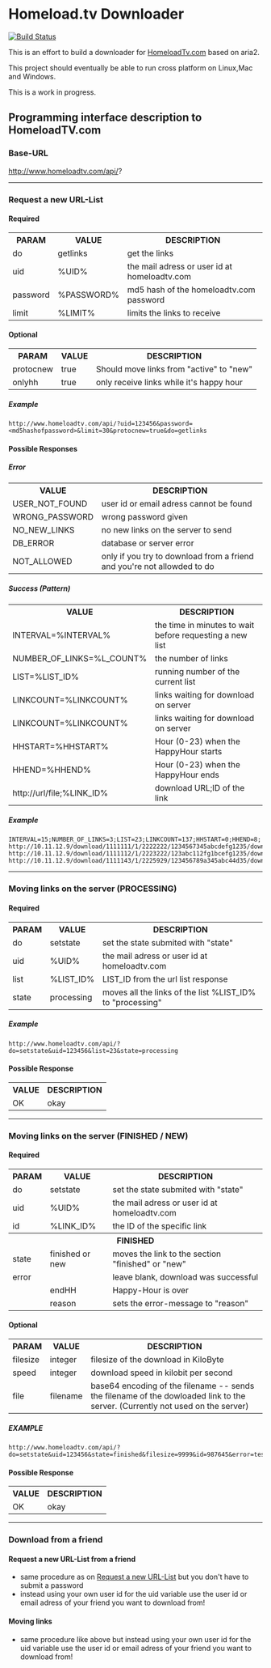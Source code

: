 # Homeload.tv Downloader

[![Build Status](https://travis-ci.org/magicmonty/hltvdownloader.svg?branch=master)](https://travis-ci.org/magicmonty/hltvdownloader)

This is an effort to build a downloader for [HomeloadTv.com](http://www.homeloadtv.com/) based on aria2.

This project should eventually be able to run cross platform on Linux,Mac and Windows.

This is a work in progress.

## Programming interface description to HomeloadTV.com

### Base-URL

  http://www.homeloadtv.com/api/?

----

<a id="requesturl"></a>
### Request a new URL-List

#### Required
<table>
<tr><th>PARAM</th><th>VALUE</th><th>DESCRIPTION</th></tr>
<tr><td>do</td><td>getlinks</td><td>get the links</td></tr>
<tr><td>uid</td><td>%UID%</td><td>the mail adress or user id at homeloadtv.com</td></tr>
<tr><td>password</td><td>%PASSWORD%</td><td>md5 hash of the homeloadtv.com password</td></tr>
<tr><td>limit</td><td>%LIMIT%</td><td>limits the links to receive</td></tr>
</table>

#### Optional

<table>
<tr><th>PARAM</th><th>VALUE</th><th>DESCRIPTION</th></tr>
<tr><td>protocnew</td><td>true</td><td>Should move links from "active" to "new"</td></tr>
<tr><td>onlyhh</td><td>true</td><td>only receive links while it's happy hour</td></tr>
</table>

##### Example

    http://www.homeloadtv.com/api/?uid=123456&password=<md5hashofpassword>&limit=30&protocnew=true&do=getlinks

#### Possible Responses

##### Error

<table>
<tr><th>VALUE</th><th>DESCRIPTION</th></tr>
<tr><td>USER_NOT_FOUND</td><td>user id or email adress cannot be found</td></tr>
<tr><td>WRONG_PASSWORD</td><td>wrong password given</td></tr>
<tr><td>NO_NEW_LINKS</td><td>no new links on the server to send</td></tr>
<tr><td>DB_ERROR</td><td>database or server error</td></tr>
<tr><td>NOT_ALLOWED</td><td>only if you try to download from a friend and you're not allowded to do</td></tr>
</table>

##### Success (Pattern)

<table>
<tr><th>VALUE</th><th>DESCRIPTION</th></tr>
<tr><td>INTERVAL=%INTERVAL%</td><td>the time in minutes to wait before requesting a new list</td></tr>
<tr><td>NUMBER_OF_LINKS=%L_COUNT%</td><td>the number of links</td></tr>
<tr><td>LIST=%LIST_ID%</td><td>running number of the current list</td></tr>
<tr><td>LINKCOUNT=%LINKCOUNT%</td><td>links waiting for download on server</td></tr>
<tr><td>LINKCOUNT=%LINKCOUNT%</td><td>links waiting for download on server</td></tr>
<tr><td>HHSTART=%HHSTART%</td><td>Hour (0-23) when the HappyHour starts</td></tr>
<tr><td>HHEND=%HHEND%</td><td>Hour (0-23) when the HappyHour ends</td></tr>
<tr><td>http://url/file;%LINK_ID%</td><td>download URL;ID of the link</td></tr>
</table>

##### Example
    INTERVAL=15;NUMBER_OF_LINKS=3;LIST=23;LINKCOUNT=137;HHSTART=0;HHEND=8;
    http://10.11.12.9/download/1111111/1/2222222/1234567345abcdefg1235/download1.mpg.avi.otrkey;987645;
    http://10.11.12.9/download/1111112/1/2223222/123abc112fg1bcefg1235/download2.mpg.avi.otrkey;234567;
    http://10.11.12.9/download/1111143/1/2225929/123456789a345abc44d35/download3.mpg.avi.otrkey;345678;

----

### Moving links on the server (PROCESSING)

#### Required

<table>
<tr><th>PARAM</th><th>VALUE</th><th>DESCRIPTION</th></tr>
<tr><td>do</td><td>setstate</td><td>set the state submited with "state"</td></tr>
<tr><td>uid</td><td>%UID%</td><td>the mail adress or user id at homeloadtv.com</td></tr>
<tr><td>list</td><td>%LIST_ID%</td><td>LIST_ID from the url list response</td></tr>
<tr><td>state</td><td>processing</td><td>moves all the links of the list %LIST_ID% to "processing"</td></tr>
</table>

##### Example
    http://www.homeloadtv.com/api/?do=setstate&uid=123456&list=23&state=processing

#### Possible Response

<table>
<tr><th>VALUE</th><th>DESCRIPTION</th></tr>
<tr><td>OK</td><td>okay</td></tr>
</table>

----

### Moving links on the server (FINISHED / NEW)

#### Required

<table>
<tr><th>PARAM</th><th>VALUE</th><th>DESCRIPTION</th></tr>
<tr><td>do</td><td>setstate</td><td>set the state submited with "state"</td></tr>
<tr><td>uid</td><td>%UID%</td><td>the mail adress or user id at homeloadtv.com</td></tr>
<tr><td>id</td><td>%LINK_ID%</td><td>the ID of the specific link</td></tr>
<tr><th colspan="3">FINISHED</th></tr>
<tr><td>state</td><td>finished or new</td><td>moves the link to the section "finished" or "new"</td></tr>
<tr><td rowspan="3" style="vertical-align:top;">error</td><td></td><td>leave blank, download was successful</td></tr>
<tr><td>endHH</td><td>Happy-Hour is over</td></tr>
<tr><td>reason</td><td>sets the error-message to "reason"</td></tr>
</table>

#### Optional

<table>
<tr><th>PARAM</th><th>VALUE</th><th>DESCRIPTION</th></tr>
<tr><td>filesize</td><td>integer</td><td>filesize of the download in KiloByte</td></tr>
<tr><td>speed</td><td>integer</td><td>download speed in kilobit per second</td></tr>
<tr><td>file</td><td>filename</td><td>base64 encoding of the filename -- sends the filename of the dowloaded link to the server. (Currently not used on the server)</td></tr>
</table>

##### EXAMPLE
    http://www.homeloadtv.com/api/?do=setstate&uid=123456&state=finished&filesize=9999&id=987645&error=test&speed=7182&file=justAfilename

#### Possible Response

<table>
<tr><th>VALUE</th><th>DESCRIPTION</th></tr>
<tr><td>OK</td><td>okay</td></tr>
</table>

----

### Download from a friend

#### Request a new URL-List from a friend

- same procedure as on [Request a new URL-List](#requesturl) but you don't have to submit a password
- instead using your own user id for the uid variable use the user id or email adress of your friend you want to download from!

#### Moving links

- same procedure like above but instead using your own user id for the uid variable use the user id or email adress of your friend you want to download from!
